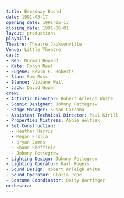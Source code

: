 ```yaml
---
title: Broadway Bound
date: 1991-05-17
opening_date: 1991-05-17
closing_date: 1991-06-01
layout: productions
playbill:
Theatre: Theatre Jacksonville
Venue: Little Theatre
cast:
- Ben: Norman Howard
- Kate: Robyn Neal
- Eugene: Kevin F. Roberts
- Stan: Sam Ross
- Blance: Viviane Weil
- Jack: David Gowan
crew:
- Artistic Director: Robert Arleigh White
- Scenic Designer: Johnny Pettegrew
- Stage Manager: Susan Carcaba
- Assistant Technical Director: Paul Kirill
- Properties Mistress: Abbie Weltsek
- Set Construction:
  - Heather Harris
  - Megan Elsila
  - Bryan James
  - Shane Sheffield
  - Johnny Pettegrew
- Lighting Design: Johnny Pettegrew
- Lighting Operator: Karl Rogers
- Sound Design: Robert Arleigh White
- Sound Operator: Gloria Pepe
- Costume Coordinator: Dotty Barringer
orchestra:
---
```

